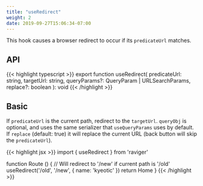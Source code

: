 ```yaml
---
title: "useRedirect"
weight: 2
date: 2019-09-27T15:06:34-07:00
---
```


This hook causes a browser redirect to occur if its `predicateUrl` matches.

## API

{{< highlight typescript >}}
export function useRedirect(
  predicateUrl: string,
  targetUrl: string,
  queryParams?: QueryParam | URLSearchParams,
  replace?: boolean
): void
{{< /highlight >}}

## Basic

If `predicateUrl` is the current path, redirect to the `targetUrl`. `queryObj` is optional, and uses the same serializer that `useQueryParams` uses by default. If `replace` (default: true) it will replace the current URL (back button will skip the `predicateUrl`).

{{< highlight jsx >}}
import { useRedirect } from 'raviger'

function Route () {
  // Will redirect to '/new' if current path is '/old'
  useRedirect('/old', '/new', { name: 'kyeotic' })
  return <span>Home</span>
}
{{< /highlight >}}


